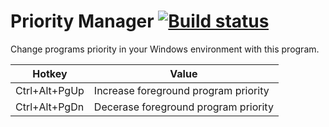 # Priority Manager [![Build status](https://ci.appveyor.com/api/projects/status/27vmp6s3jaypgwt2?svg=true)](https://ci.appveyor.com/project/feel-the-dz3n/prioritymanager)

Change programs priority in your Windows environment with this program.

| Hotkey          | Value                                |
| --------------- | ------------------------------------ |
| Ctrl+Alt+PgUp   | Increase foreground program priority |
| Ctrl+Alt+PgDn   | Decerase foreground program priority |
